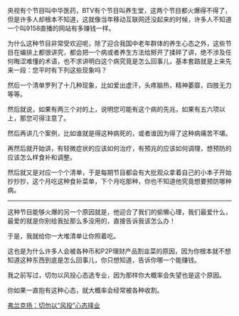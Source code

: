 <p data-pid="pTn5zzaz">央视有个节目叫中华医药，BTV有个节目叫养生堂，这两个节目都火爆得不得了，但是许多人却根本不知道，这就像当年移动互联网还没起来的时候，许多人不知道一个叫9158直播的网站有多赚钱一样。</p><p data-pid="96KYRCZO">为什么这种节目非常受欢迎呢，除了迎合我国中老年群体的养生心态之外，这些节目在编排上都很讲究，都会把一个病或者养生方法给掰开了揉碎了讲，绝不涉及任何晦涩难懂的术语，也不求讲明白这个病究竟是怎么回事儿，基本套路就是上来先来一段：您平时有下列这些现象吗？</p><p data-pid="Mm-fitPg">然后一个清单罗列了十几种现象，比如爱出虚汗，头疼脑热，精神萎靡，四肢无力等等。</p><p data-pid="RIb9JUPO">然后就说，如果有两三个对的上，说明您可能有这个病的先兆，如果有五六项以上，那您可得注意了。</p><p data-pid="MigQYSm_">然后再讲几个案例，比如谁就是得这种病死的，或者谁因为得了这种病痛苦不堪。</p><p data-pid="v0AGDt5I">再然后就开始讲，有轻微症状的应该如何治疗，有预兆的应该如何调理，想预防的应该怎么样食补和调整。</p><p data-pid="FljFWZIk">然后就又是对应一个个清单，于是每期节目都会有大批观众拿着自己的小本子开始抄抄抄，这个月吃这种食补菜单，下个月吃那种，你也不知道他究竟想要预防哪种病。</p><hr><p data-pid="gct04hYb">这种节目能够火爆的另一个原因就是，他迎合了我们的偷懒心理，我们最爱什么，最爱的就是你别给我扯那么多没用的，直接告诉我该怎么办！</p><p data-pid="o_u17Dxa">于是，我就给你一大堆清单让你照着吃。</p><p data-pid="Ia_Lgdri">这也是为什么许多人会被各种币和P2P理财产品割韭菜的原因，因为你根本就不想知道这种东西到底是怎么回事儿，你只想知道，告诉你哪一个能赚钱。</p><p data-pid="a_ynwlmi">我之前写过，切勿以风投心态选专业，因为那样你大概率会失望也是这个原因。</p><p data-pid="JcfbCRnM">你如果一直抱有这种心态，就大概率会经常被各种收割。</p><a href="https://zhuanlan.zhihu.com/p/24552653" data-draft-node="block" data-draft-type="link-card" class="internal">弗兰克扬：切勿以“风投”心态择业</a><p></p>